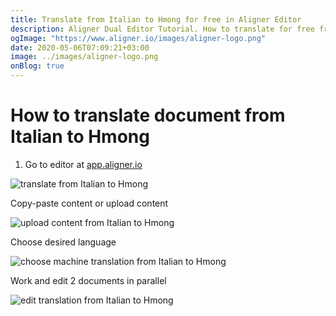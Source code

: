 ```yaml
---
title: Translate from Italian to Hmong for free in Aligner Editor
description: Aligner Dual Editor Tutorial. How to translate for free from Italian to Hmong. Aligner is multilingual document management platform. 
ogImage: "https://www.aligner.io/images/aligner-logo.png"
date: 2020-05-06T07:09:21+03:00
image: ../images/aligner-logo.png
onBlog: true
---
```


# How to translate document from Italian to Hmong

1. Go to editor at [app.aligner.io](https://app.aligner.io "Aligner App web page")

![translate from Italian to Hmong](../aligner-blank-editor.png "translate from Italian to Hmong")

Copy-paste content or upload content

![upload content from Italian to Hmong](../aligner-uploaded-document.png "upload content from Italian to Hmong")

Choose desired language

![choose machine translation from Italian to Hmong](../aligner-language-dropdown.png "choose machine translation from Italian to Hmong")

Work and edit 2 documents in parallel

![edit translation from Italian to Hmong](../aligner-double-sitded-editor.png "edit translation from Italian to Hmong")


